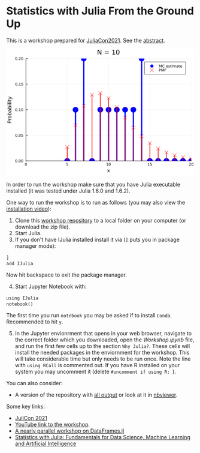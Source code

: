 # Statistics with Julia From the Ground Up

This is a workshop prepared for [JuliaCon2021](https://juliacon.org/2021/). See the [abstract](https://pretalx.com/juliacon2021/talk/A9KZCY/).

![A sample animation created during the workshop](sample_animation.gif)

In order to run the workshop make sure that you have Julia executable installed (it was tested under Julia 1.6.0 and 1.6.2).

One way to run the workshop is to run as follows (you may also view the [installation video](https://youtu.be/KJleqSITuRo)):
1. Clone this [workshop repository](https://github.com/yoninazarathy/JuliaCon2021-StatisticsWithJuliaFromTheGroundUp) to a local folder on your computer (or download the zip file).
2. Start Julia.
3. If you don't have IJulia installed install it via (`]` puts you in package manager mode):
```
] 
add IJulia
```
Now hit backspace to exit the package manager.

4. Start Jupyter Notebook with:
```
using IJulia
notebook()
```
The first time you run `notebook` you may be asked if to install `Conda`. Recommended to hit `y`.

5. In the Jupyter envionrment that opens in your web browser, navigate to the correct folder which you downloaded, open the *Workshop.ipynb* file, and run the first few cells up to the section `Why Julia?`. These cells will install the needed packages in the enviornment for the workshop. This will take considerable time but only needs to be run once. Note the line with `using RCall` is commented out. If you have R installed on your system you may uncomment it (delete `#uncomment if using R: `). 

You can also consider:
- A version of the repository with [all output](https://github.com/yoninazarathy/JuliaCon2021-StatisticsWithJuliaFromTheGroundUp/blob/master/Workshop-with-output.ipynb) or look at it in [nbviewer](https://nbviewer.jupyter.org/github/yoninazarathy/JuliaCon2021-StatisticsWithJuliaFromTheGroundUp/blob/master/Workshop-with-output.ipynb#home).


Some key links:
* [JuliCon 2021](https://juliacon.org/2021/)
* [YouTube link to the workshop](https://www.youtube.com/watch?v=IlPoU5Yr2QI).
* [A nearly parallel workshop on DataFrames.jl](https://pretalx.com/juliacon2021/talk/FXZXMB/)
* [Statistics with Julia: Fundamentals for Data Science, Machine Learning and Artificial Intelligence](https://statisticswithjulia.org/)